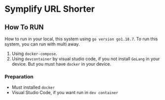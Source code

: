 # Symplify URL Shorter

## How To RUN
How to run in your local, this system using `go version go1.18.7`. To run this system, you can run with multi away.
1. Using `docker-compose`.
2. Using `devcontainer` by visual studio code, if you not install `GoLang` in your device. But you must have `docker` in your device.


### Preparation
- Must installed `docker`
- Visual Studio Code, if you want run in `dev container`